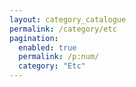 ```yaml
---
layout: category_catalogue
permalink: /category/etc
pagination:
  enabled: true
  permalink: /p:num/
  category: "Etc"
---
```

